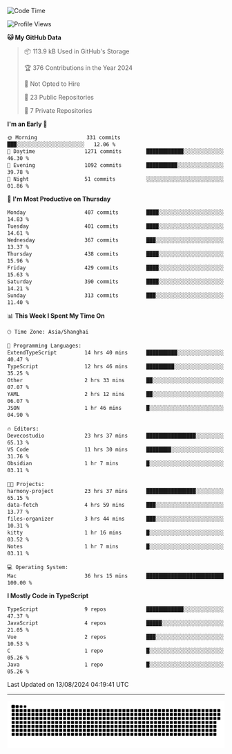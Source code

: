 <!--
<picture>
  <source
    srcset="https://github-readme-stats.vercel.app/api?username=kevinxft&show_icons=true&theme=dark"
    media="(prefers-color-scheme: dark)"
  />
  <source
    srcset="https://github-readme-stats.vercel.app/api?username=kevinxft&show_icons=true"
    media="(prefers-color-scheme: light), (prefers-color-scheme: no-preference)"
  />
  <img src="https://github-readme-stats.vercel.app/api?username=kevinxft&show_icons=true" />
</picture>
-->

<!--START_SECTION:waka-->
![Code Time](http://img.shields.io/badge/Code%20Time-2%2C460%20hrs%2030%20mins-blue)

![Profile Views](http://img.shields.io/badge/Profile%20Views-34-blue)

**🐱 My GitHub Data** 

> 📦 113.9 kB Used in GitHub's Storage 
 > 
> 🏆 376 Contributions in the Year 2024
 > 
> 🚫 Not Opted to Hire
 > 
> 📜 23 Public Repositories 
 > 
> 🔑 7 Private Repositories 
 > 
**I'm an Early 🐤** 

```text
🌞 Morning                331 commits         ███░░░░░░░░░░░░░░░░░░░░░░   12.06 % 
🌆 Daytime                1271 commits        ████████████░░░░░░░░░░░░░   46.30 % 
🌃 Evening                1092 commits        ██████████░░░░░░░░░░░░░░░   39.78 % 
🌙 Night                  51 commits          ░░░░░░░░░░░░░░░░░░░░░░░░░   01.86 % 
```
📅 **I'm Most Productive on Thursday** 

```text
Monday                   407 commits         ████░░░░░░░░░░░░░░░░░░░░░   14.83 % 
Tuesday                  401 commits         ████░░░░░░░░░░░░░░░░░░░░░   14.61 % 
Wednesday                367 commits         ███░░░░░░░░░░░░░░░░░░░░░░   13.37 % 
Thursday                 438 commits         ████░░░░░░░░░░░░░░░░░░░░░   15.96 % 
Friday                   429 commits         ████░░░░░░░░░░░░░░░░░░░░░   15.63 % 
Saturday                 390 commits         ████░░░░░░░░░░░░░░░░░░░░░   14.21 % 
Sunday                   313 commits         ███░░░░░░░░░░░░░░░░░░░░░░   11.40 % 
```


📊 **This Week I Spent My Time On** 

```text
🕑︎ Time Zone: Asia/Shanghai

💬 Programming Languages: 
ExtendTypeScript         14 hrs 40 mins      ██████████░░░░░░░░░░░░░░░   40.47 % 
TypeScript               12 hrs 46 mins      █████████░░░░░░░░░░░░░░░░   35.25 % 
Other                    2 hrs 33 mins       ██░░░░░░░░░░░░░░░░░░░░░░░   07.07 % 
YAML                     2 hrs 12 mins       ██░░░░░░░░░░░░░░░░░░░░░░░   06.07 % 
JSON                     1 hr 46 mins        █░░░░░░░░░░░░░░░░░░░░░░░░   04.90 % 

🔥 Editors: 
Devecostudio             23 hrs 37 mins      ████████████████░░░░░░░░░   65.13 % 
VS Code                  11 hrs 30 mins      ████████░░░░░░░░░░░░░░░░░   31.76 % 
Obsidian                 1 hr 7 mins         █░░░░░░░░░░░░░░░░░░░░░░░░   03.11 % 

🐱‍💻 Projects: 
harmony-project          23 hrs 37 mins      ████████████████░░░░░░░░░   65.15 % 
data-fetch               4 hrs 59 mins       ███░░░░░░░░░░░░░░░░░░░░░░   13.77 % 
files-organizer          3 hrs 44 mins       ███░░░░░░░░░░░░░░░░░░░░░░   10.31 % 
kitty                    1 hr 16 mins        █░░░░░░░░░░░░░░░░░░░░░░░░   03.52 % 
Notes                    1 hr 7 mins         █░░░░░░░░░░░░░░░░░░░░░░░░   03.11 % 

💻 Operating System: 
Mac                      36 hrs 15 mins      █████████████████████████   100.00 % 
```

**I Mostly Code in TypeScript** 

```text
TypeScript               9 repos             ████████████░░░░░░░░░░░░░   47.37 % 
JavaScript               4 repos             █████░░░░░░░░░░░░░░░░░░░░   21.05 % 
Vue                      2 repos             ███░░░░░░░░░░░░░░░░░░░░░░   10.53 % 
C                        1 repo              █░░░░░░░░░░░░░░░░░░░░░░░░   05.26 % 
Java                     1 repo              █░░░░░░░░░░░░░░░░░░░░░░░░   05.26 % 
```




 Last Updated on 13/08/2024 04:19:41 UTC
<!--END_SECTION:waka-->

---

<picture>
  <source media="(prefers-color-scheme: dark)" srcset="https://raw.githubusercontent.com/kevinxft/kevinxft/output/github-contribution-grid-snake-dark.svg">
  <source media="(prefers-color-scheme: light)" srcset="https://raw.githubusercontent.com/kevinxft/kevinxft/output/github-contribution-grid-snake.svg">
  <img alt="github contribution grid snake animation" src="https://raw.githubusercontent.com/kevinxft/kevinxft/output/github-contribution-grid-snake.svg">
</picture>
